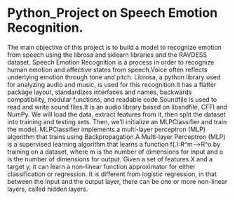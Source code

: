 # Python_Project on Speech Emotion Recognition.
The main objective of this project is to build a model to recognize emotion from speech using the librosa and sklearn libraries and the RAVDESS dataset.
Speech Emotion Recognition is a process in order to recognize human emotion and affective states from speech.Voice often reflects underlying emotion through tone and pitch.
Librosa, a python library used for analyzing audio and music, is used for this recognition.It has a flatter package layout, standardizes interfaces and names, backwards compatibility, modular functions, and readable code.Soundfile is used to read and write sound files.It is an audio library based on libsndfile, CFFI and NumPy.
We will load the data, extract features from it, then split the dataset into training and testing sets. Then, we’ll initialize an MLPClassifier and train the model.
MLPClassifier implements a multi-layer perceptron (MLP) algorithm that trains using Backpropagation.A Multi-layer Perceptron (MLP) is a supervised learning algorithm that learns a function f(.):R^m-->R^o by training on a dataset, where m is the number of dimensions for input and  o is the number of dimensions for output. Given a set of features X and a target y, it can learn a non-linear function approximator for either classification or regression. It is different from logistic regression, in that between the input and the output layer, there can be one or more non-linear layers, called hidden layers.
